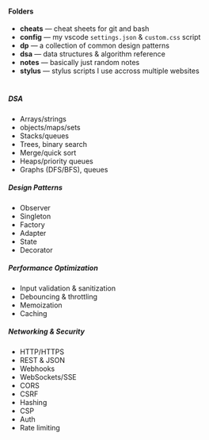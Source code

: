 
#### **Folders**
- **cheats** — cheat sheets for git and bash
- **config** — my vscode `settings.json` & `custom.css` script
- **dp** — a collection of common design patterns 
- **dsa** — data structures & algorithm reference
- **notes** — basically just random notes 
- **stylus** — stylus scripts I use accross multiple websites


#


##### **DSA**
- Arrays/strings
- objects/maps/sets
- Stacks/queues
- Trees, binary search
- Merge/quick sort
- Heaps/priority queues
- Graphs (DFS/BFS), queues

##### **Design Patterns**
- Observer
- Singleton
- Factory
- Adapter
- State
- Decorator

##### **Performance Optimization**
- Input validation & sanitization
- Debouncing & throttling
- Memoization
- Caching

##### **Networking & Security**
- HTTP/HTTPS
- REST & JSON
- Webhooks
- WebSockets/SSE
- CORS
- CSRF
- Hashing
- CSP
- Auth
- Rate limiting
